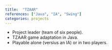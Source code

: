 ```yaml
---
title:  "TZAAR"
references: ["Java", "IA", "Swing"]
categories: projects
---
```


* Project leader (team of six people).
* TZAAR game adaptation in Java.
* Playable alone (versius an IA) or in two players.